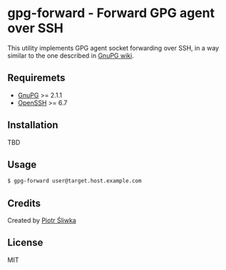 gpg-forward - Forward GPG agent over SSH
========================================

This utility implements GPG agent socket forwarding over SSH, in a way similar
to the one described in [GnuPG wiki](https://wiki.gnupg.org/AgentForwarding).

Requiremets
-----------

- [GnuPG](https://www.gnupg.org/) >= 2.1.1
- [OpenSSH](https://www.openssh.com/) >= 6.7


Installation
------------

TBD

Usage
-----

```sh
$ gpg-forward user@target.host.example.com
```

Credits
-------

Created by [Piotr Śliwka](https://github.com/psliwka)

License
-------

MIT
